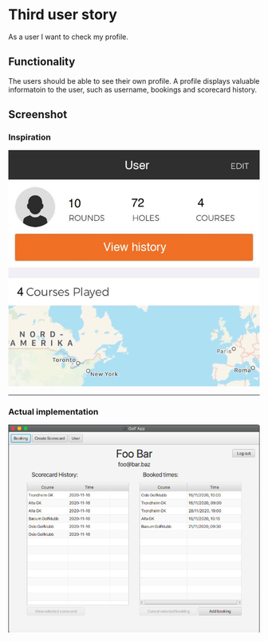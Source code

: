 # Third user story

As a user I want to check my profile.

## Functionality

The users should be able to see their own profile. A profile displays valuable informatoin to the
user, such as username, bookings and scorecard history.

## Screenshot

### Inspiration

![Profile](img/us3_inspiration.jpg)

<hr/>

### Actual implementation

![ProfileApp](img/us3_implementation.png)
